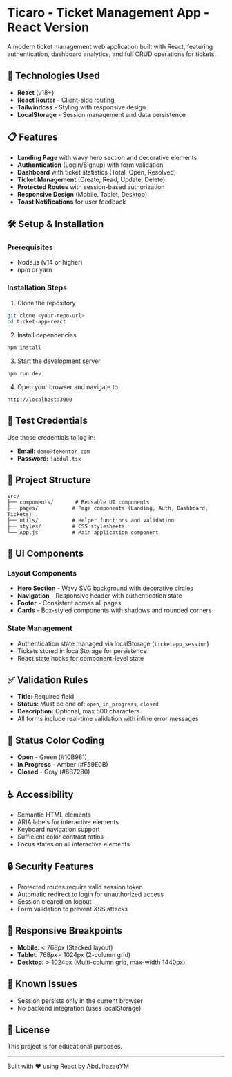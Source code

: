 # Ticaro - Ticket Management App - React Version

A modern ticket management web application built with React, featuring authentication, dashboard analytics, and full CRUD operations for tickets.

## 🚀 Technologies Used

- **React** (v18+)
- **React Router** - Client-side routing
- **Tailwindcss** - Styling with responsive design
- **LocalStorage** - Session management and data persistence

## 📋 Features

- **Landing Page** with wavy hero section and decorative elements
- **Authentication** (Login/Signup) with form validation
- **Dashboard** with ticket statistics (Total, Open, Resolved)
- **Ticket Management** (Create, Read, Update, Delete)
- **Protected Routes** with session-based authorization
- **Responsive Design** (Mobile, Tablet, Desktop)
- **Toast Notifications** for user feedback

## 🛠️ Setup & Installation

### Prerequisites
- Node.js (v14 or higher)
- npm or yarn

### Installation Steps

1. Clone the repository
```bash
git clone <your-repo-url>
cd ticket-app-react
```

2. Install dependencies
```bash
npm install
```

3. Start the development server
```bash
npm run dev
```

4. Open your browser and navigate to
```
http://localhost:3000
```

## 👤 Test Credentials

Use these credentials to log in:

- **Email:** `demo@feMentor.com`
- **Password:** `!abdul.tsx`

## 📁 Project Structure

```
src/
├── components/       # Reusable UI components
├── pages/           # Page components (Landing, Auth, Dashboard, Tickets)
├── utils/           # Helper functions and validation
├── styles/          # CSS stylesheets
└── App.js           # Main application component
```

## 🎨 UI Components

### Layout Components
- **Hero Section** - Wavy SVG background with decorative circles
- **Navigation** - Responsive header with authentication state
- **Footer** - Consistent across all pages
- **Cards** - Box-styled components with shadows and rounded corners

### State Management
- Authentication state managed via localStorage (`ticketapp_session`)
- Tickets stored in localStorage for persistence
- React state hooks for component-level state

## ✅ Validation Rules

- **Title:** Required field
- **Status:** Must be one of: `open`, `in_progress`, `closed`
- **Description:** Optional, max 500 characters
- All forms include real-time validation with inline error messages

## 🎨 Status Color Coding

- **Open** - Green (#10B981)
- **In Progress** - Amber (#F59E0B)
- **Closed** - Gray (#6B7280)

## ♿ Accessibility

- Semantic HTML elements
- ARIA labels for interactive elements
- Keyboard navigation support
- Sufficient color contrast ratios
- Focus states on all interactive elements

## 🔒 Security Features

- Protected routes require valid session token
- Automatic redirect to login for unauthorized access
- Session cleared on logout
- Form validation to prevent XSS attacks

## 📱 Responsive Breakpoints

- **Mobile:** < 768px (Stacked layout)
- **Tablet:** 768px - 1024px (2-column grid)
- **Desktop:** > 1024px (Multi-column grid, max-width 1440px)

## 🐛 Known Issues

- Session persists only in the current browser
- No backend integration (uses localStorage)

## 📝 License

This project is for educational purposes.

---

Built with ❤️ using React by AbdulrazaqYM

